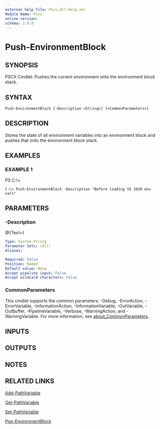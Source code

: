 ```yaml
---
external help file: Pscx.dll-Help.xml
Module Name: Pscx
online version:
schema: 2.0.0
---
```


# Push-EnvironmentBlock

## SYNOPSIS
PSCX Cmdlet: Pushes the current environment onto the environment block stack.

## SYNTAX

```
Push-EnvironmentBlock [-Description <String>] [<CommonParameters>]
```

## DESCRIPTION
Stores the state of all environment variables into an environment block and pushes that onto the environment block stack.

## EXAMPLES

### EXAMPLE 1
PS C:\\\>

```
C:\> Push-EnvironmentBlock -Description "Before loading VS 2010 env vars"
```

## PARAMETERS

### -Description
@{Text=}

```yaml
Type: System.String
Parameter Sets: (All)
Aliases:

Required: False
Position: Named
Default value: None
Accept pipeline input: False
Accept wildcard characters: False
```

### CommonParameters
This cmdlet supports the common parameters: -Debug, -ErrorAction, -ErrorVariable, -InformationAction, -InformationVariable, -OutVariable, -OutBuffer, -PipelineVariable, -Verbose, -WarningAction, and -WarningVariable. For more information, see [about_CommonParameters](http://go.microsoft.com/fwlink/?LinkID=113216).

## INPUTS

## OUTPUTS

## NOTES

## RELATED LINKS

[Add-PathVariable]()

[Get-PathVariable]()

[Set-PathVariable]()

[Pop-EnvironmentBlock]()

